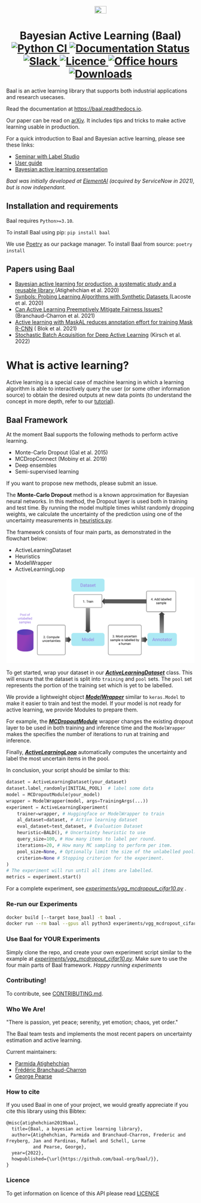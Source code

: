 <p align="center">
  <img height=15% width=25% src="https://i.imgur.com/Zdzb2QZ.png" style="max-width: 100%;border-radius: 25%;">
  <h1 align="center">Bayesian Active Learning (Baal)
   <br>
  <a href="https://github.com/baal-org/baal/actions/workflows/pythonci.yml">
    <img alt="Python CI" src="https://github.com/baal-org/baal/actions/workflows/pythonci.yml/badge.svg"/>
  </a>
  <a href="https://baal.readthedocs.io/en/latest/?badge=latest">
    <img alt="Documentation Status" src="https://readthedocs.org/projects/baal/badge/?version=latest"/>
  </a>
  <a href="https://join.slack.com/t/baal-world/shared_invite/zt-z0izhn4y-Jt6Zu5dZaV2rsAS9sdISfg">
    <img alt="Slack" src="https://img.shields.io/badge/slack-chat-green.svg?logo=slack"/>
  </a>
  <a href="https://github.com/Elementai/baal/blob/master/LICENSE">
    <img alt="Licence" src="https://img.shields.io/badge/License-Apache%202.0-blue.svg"/>
  </a>
  <a href="https://calendly.com/baal-org/30min">
    <img alt="Office hours" src="https://img.shields.io/badge/Office hours-Calendly-blue.svg"/>
  </a>
  <a href="https://pepy.tech/project/baal">
    <img alt="Downloads" src="https://static.pepy.tech/badge/baal"/>
  </a>

  </h1>
</p>

Baal is an active learning library that supports both industrial applications and research usecases.

Read the documentation at https://baal.readthedocs.io.

Our paper can be read on [arXiv](https://arxiv.org/abs/2006.09916). It includes tips and tricks to make active learning
usable in production.

For a quick introduction to Baal and Bayesian active learning, please see these links:

- [Seminar with Label Studio](https://www.youtube.com/watch?v=HG7imRQN3-k)
- [User guide](https://baal.readthedocs.io/en/latest/user_guide/index.html)
- [Bayesian active learning presentation](https://drive.google.com/file/d/13UUDsS1rvqDnXza7L0j4bnqyhOT5TDSt/view?usp=sharing)

*Baal was initially developed at [ElementAI](https://www.elementai.com/) (acquired by ServiceNow in 2021), but is now independant.*


## Installation and requirements

Baal requires `Python>=3.10`.

To install Baal using pip: `pip install baal`

We use [Poetry](https://python-poetry.org/) as our package manager.
To install Baal from source: `poetry install`

## Papers using Baal

- [Bayesian active learning for production, a systematic study and a reusable library
  ](https://arxiv.org/abs/2006.09916) (Atighehchian et al. 2020)
- [Synbols: Probing Learning Algorithms with Synthetic Datasets
  ](https://nips.cc/virtual/2020/public/poster_0169cf885f882efd795951253db5cdfb.html) (Lacoste et al. 2020)
- [Can Active Learning Preemptively Mitigate Fairness Issues?
  ](https://arxiv.org/pdf/2104.06879.pdf) (Branchaud-Charron et al. 2021)
- [Active learning with MaskAL reduces annotation effort for training Mask R-CNN](https://arxiv.org/abs/2112.06586) (
  Blok et al. 2021)
- [Stochastic Batch Acquisition for Deep Active Learning](https://arxiv.org/abs/2106.12059) (Kirsch et al. 2022)

# What is active learning?

Active learning is a special case of machine learning in which a learning algorithm is able to interactively query the
user (or some other information source) to obtain the desired outputs at new data points
(to understand the concept in more depth, refer to our [tutorial](https://baal.readthedocs.io/en/latest/)).

## Baal Framework

At the moment Baal supports the following methods to perform active learning.

- Monte-Carlo Dropout (Gal et al. 2015)
- MCDropConnect (Mobiny et al. 2019)
- Deep ensembles
- Semi-supervised learning

If you want to propose new methods, please submit an issue.

The **Monte-Carlo Dropout** method is a known approximation for Bayesian neural networks. In this method, the Dropout
layer is used both in training and test time. By running the model multiple times whilst randomly dropping weights, we
calculate the uncertainty of the prediction using one of the uncertainty measurements
in [heuristics.py](baal/active/heuristics/heuristics.py).

The framework consists of four main parts, as demonstrated in the flowchart below:

- ActiveLearningDataset
- Heuristics
- ModelWrapper
- ActiveLearningLoop

<p align="center">
  <img src="docs/learn/literature/images/Baalscheme.svg">
</p>

To get started, wrap your dataset in our _[**ActiveLearningDataset**](baal/active/dataset/pytorch_dataset.py)_ class. This will ensure
that the dataset is split into
`training` and `pool` sets. The `pool` set represents the portion of the training set which is yet to be labelled.

We provide a lightweight object _[**ModelWrapper**](baal/modelwrapper.py)_ similar to `keras.Model` to make it easier to
train and test the model. If your model is not ready for active learning, we provide Modules to prepare them.

For example, the _[**MCDropoutModule**](baal/bayesian/dropout.py)_ wrapper changes the existing dropout layer to be used
in both training and inference time and the `ModelWrapper` makes the specifies the number of iterations to run at
training and inference.

Finally, _[**ActiveLearningLoop**](baal/active/active_loop.py)_ automatically computes the uncertainty and label the most
uncertain items in the pool.

In conclusion, your script should be similar to this:

```python
dataset = ActiveLearningDataset(your_dataset)
dataset.label_randomly(INITIAL_POOL)  # label some data
model = MCDropoutModule(your_model)
wrapper = ModelWrapper(model, args=TrainingArgs(...))
experiment = ActiveLearningExperiment(
    trainer=wrapper, # Huggingface or ModelWrapper to train
    al_dataset=dataset, # Active learning dataset
    eval_dataset=test_dataset, # Evaluation Dataset
    heuristic=BALD(), # Uncertainty heuristic to use
    query_size=100, # How many items to label per round.
    iterations=20, # How many MC sampling to perform per item.
    pool_size=None, # Optionally limit the size of the unlabelled pool.
    criterion=None # Stopping criterion for the experiment.
)
# The experiment will run until all items are labelled.
metrics = experiment.start()
```

For a complete experiment, see _[experiments/vgg_mcdropout_cifar10.py](experiments/vgg_mcdropout_cifar10.py)_ .

### Re-run our Experiments

```bash
docker build [--target base_baal] -t baal .
docker run --rm baal --gpus all python3 experiments/vgg_mcdropout_cifar10.py
```

### Use Baal for YOUR Experiments

Simply clone the repo, and create your own experiment script similar to the example
at _[experiments/vgg_mcdropout_cifar10.py](experiments/vgg_mcdropout_cifar10.py)_. Make sure to use the four main parts of Baal
framework. _Happy running experiments_

### Contributing!

To contribute, see [CONTRIBUTING.md](./CONTRIBUTING.md).

### Who We Are!

"There is passion, yet peace; serenity, yet emotion; chaos, yet order."

The Baal team tests and implements the most recent papers on uncertainty estimation and active learning.

Current maintainers:

- [Parmida Atighehchian](mailto:patighehchian@twitter.com)
- [Frédéric Branchaud-Charron](mailto:frederic.branchaud-charron@gmail.com)
- [George Pearse](georgehwp26@gmail.com)

### How to cite

If you used Baal in one of your project, we would greatly appreciate if you cite this library using this Bibtex:

```
@misc{atighehchian2019baal,
  title={Baal, a bayesian active learning library},
  author={Atighehchian, Parmida and Branchaud-Charron, Frederic and Freyberg, Jan and Pardinas, Rafael and Schell, Lorne
          and Pearse, George},
  year={2022},
  howpublished={\url{https://github.com/baal-org/baal/}},
}
```

### Licence

To get information on licence of this API please read [LICENCE](./LICENSE)
